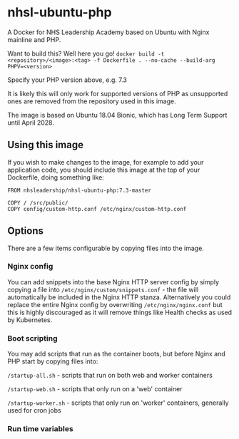 # nhsl-ubuntu-php

A Docker for NHS Leadership Academy based on Ubuntu with Nginx mainline and PHP.

Want to build this? Well here you go!
`docker build -t <repository>/<image>:<tag> -f Dockerfile . --no-cache --build-arg PHPV=<version>`

Specify your PHP version above, e.g. 7.3

It is likely this will only work for supported versions of PHP as unsupported ones are removed from the repository used in this image.

The image is based on Ubuntu 18.04 Bionic, which has Long Term Support until April 2028.

## Using this image
If you wish to make changes to the image, for example to add your application code, you should include this image at the top of your Dockerfile, doing something like:

```
FROM nhsleadership/nhsl-ubuntu-php:7.3-master

COPY / /src/public/
COPY config/custom-http.conf /etc/nginx/custom-http.conf
```

## Options
There are a few items configurable by copying files into the image.

### Nginx config
You can add snippets into the base Nginx HTTP server config by simply copying a file into `/etc/nginx/custom/snippets.conf` - the file will automatically be included in the Nginx HTTP stanza. Alternatively you could replace the entire Nginx config by overwriting `/etc/nginx/nginx.conf` but this is highly discouraged as it will remove things like Health checks as used by Kubernetes.

### Boot scripting
You may add scripts that run as the container boots, but before Nginx and PHP start by copying files into:

`/startup-all.sh` - scripts that run on both web and worker containers

`/startup-web.sh` - scripts that only run on a 'web' container

`/startup-worker.sh` - scripts that only run on 'worker' containers, generally used for cron jobs

### Run time variables